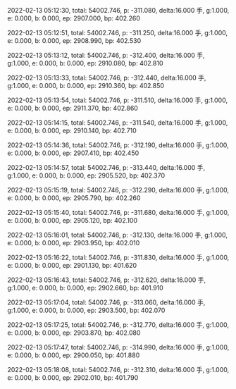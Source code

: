 2022-02-13 05:12:30, total: 54002.746, p: -311.080, delta:16.000 手, g:1.000, e: 0.000, b: 0.000, ep: 2907.000, bp: 402.260

2022-02-13 05:12:51, total: 54002.746, p: -311.250, delta:16.000 手, g:1.000, e: 0.000, b: 0.000, ep: 2908.990, bp: 402.530

2022-02-13 05:13:12, total: 54002.746, p: -312.400, delta:16.000 手, g:1.000, e: 0.000, b: 0.000, ep: 2910.080, bp: 402.810

2022-02-13 05:13:33, total: 54002.746, p: -312.440, delta:16.000 手, g:1.000, e: 0.000, b: 0.000, ep: 2910.360, bp: 402.850

2022-02-13 05:13:54, total: 54002.746, p: -311.510, delta:16.000 手, g:1.000, e: 0.000, b: 0.000, ep: 2911.370, bp: 402.860

2022-02-13 05:14:15, total: 54002.746, p: -311.540, delta:16.000 手, g:1.000, e: 0.000, b: 0.000, ep: 2910.140, bp: 402.710

2022-02-13 05:14:36, total: 54002.746, p: -312.190, delta:16.000 手, g:1.000, e: 0.000, b: 0.000, ep: 2907.410, bp: 402.450

2022-02-13 05:14:57, total: 54002.746, p: -313.440, delta:16.000 手, g:1.000, e: 0.000, b: 0.000, ep: 2905.520, bp: 402.370

2022-02-13 05:15:19, total: 54002.746, p: -312.290, delta:16.000 手, g:1.000, e: 0.000, b: 0.000, ep: 2905.790, bp: 402.260

2022-02-13 05:15:40, total: 54002.746, p: -311.680, delta:16.000 手, g:1.000, e: 0.000, b: 0.000, ep: 2905.120, bp: 402.100

2022-02-13 05:16:01, total: 54002.746, p: -312.130, delta:16.000 手, g:1.000, e: 0.000, b: 0.000, ep: 2903.950, bp: 402.010

2022-02-13 05:16:22, total: 54002.746, p: -311.830, delta:16.000 手, g:1.000, e: 0.000, b: 0.000, ep: 2901.130, bp: 401.620

2022-02-13 05:16:43, total: 54002.746, p: -312.620, delta:16.000 手, g:1.000, e: 0.000, b: 0.000, ep: 2902.660, bp: 401.910

2022-02-13 05:17:04, total: 54002.746, p: -313.060, delta:16.000 手, g:1.000, e: 0.000, b: 0.000, ep: 2903.500, bp: 402.070

2022-02-13 05:17:25, total: 54002.746, p: -312.770, delta:16.000 手, g:1.000, e: 0.000, b: 0.000, ep: 2903.870, bp: 402.080

2022-02-13 05:17:47, total: 54002.746, p: -314.990, delta:16.000 手, g:1.000, e: 0.000, b: 0.000, ep: 2900.050, bp: 401.880

2022-02-13 05:18:08, total: 54002.746, p: -312.310, delta:16.000 手, g:1.000, e: 0.000, b: 0.000, ep: 2902.010, bp: 401.790